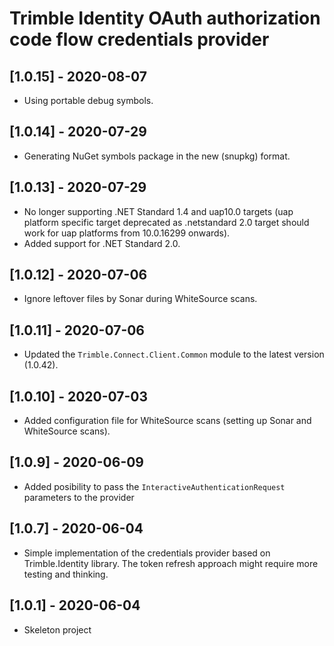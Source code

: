 # Trimble Identity OAuth authorization code flow credentials provider

## [1.0.15] - 2020-08-07
* Using portable debug symbols.

## [1.0.14] - 2020-07-29
* Generating NuGet symbols package in the new (snupkg) format.

## [1.0.13] - 2020-07-29
* No longer supporting .NET Standard 1.4 and uap10.0 targets (uap platform specific target deprecated as .netstandard 2.0 target should work for uap platforms from 10.0.16299 onwards).
* Added support for .NET Standard 2.0.

## [1.0.12] - 2020-07-06

* Ignore leftover files by Sonar during WhiteSource scans.

## [1.0.11] - 2020-07-06

* Updated the `Trimble.Connect.Client.Common` module to the latest version (1.0.42).

## [1.0.10] - 2020-07-03

* Added configuration file for WhiteSource scans (setting up Sonar and WhiteSource scans).

## [1.0.9] - 2020-06-09

* Added posibility to pass the `InteractiveAuthenticationRequest` parameters to the provider

## [1.0.7] - 2020-06-04

* Simple implementation of the credentials provider based on Trimble.Identity library. The token refresh approach might require more testing and thinking.

## [1.0.1] - 2020-06-04

* Skeleton project
